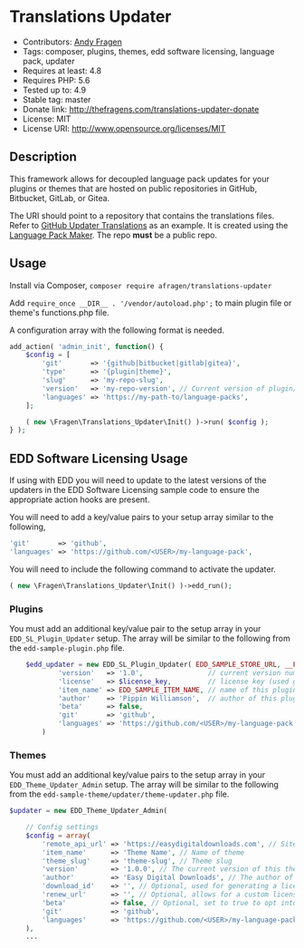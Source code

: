 
# Translations Updater

* Contributors: [Andy Fragen](https://github.com/afragen)
* Tags: composer, plugins, themes, edd software licensing, language pack, updater
* Requires at least: 4.8
* Requires PHP: 5.6
* Tested up to: 4.9
* Stable tag: master
* Donate link: <http://thefragens.com/translations-updater-donate>
* License: MIT
* License URI: <http://www.opensource.org/licenses/MIT>

## Description

This framework allows for decoupled language pack updates for your plugins or themes that are hosted on public repositories in GitHub, Bitbucket, GitLab, or Gitea.

 The URI should point to a repository that contains the translations files. Refer to [GitHub Updater Translations](https://github.com/afragen/github-updater-translations) as an example. It is created using the [Language Pack Maker](https://github.com/afragen/language-pack-maker). The repo **must** be a public repo.

## Usage

Install via Composer, `composer require afragen/translations-updater`

Add `require_once __DIR__ . '/vendor/autoload.php';` to main plugin file or theme's functions.php file.

A configuration array with the following format is needed.

```php
add_action( 'admin_init', function() {
	$config = [
		'git'       => '{github|bitbucket|gitlab|gitea}',
		'type'      => '{plugin|theme}',
		'slug'      => 'my-repo-slug',
		'version'   => 'my-repo-version', // Current version of plugin/theme.
		'languages' => 'https://my-path-to/language-packs',
	];

	( new \Fragen\Translations_Updater\Init() )->run( $config );
} );
```

## EDD Software Licensing Usage

If using with EDD you will need to update to the latest versions of the updaters in the EDD Software Licensing sample code to ensure the appropriate action hooks are present.

You will need to add a key/value pairs to your setup array similar to the following,
```php
'git'       => 'github',
'languages' => 'https://github.com/<USER>/my-language-pack',
```

You will need to include the following command to activate the updater.

```php
( new \Fragen\Translations_Updater\Init() )->edd_run();
```

### Plugins

You must add an additional key/value pair to the setup array in your `EDD_SL_Plugin_Updater` setup. The array will be similar to the following from the `edd-sample-plugin.php` file.

```php
	$edd_updater = new EDD_SL_Plugin_Updater( EDD_SAMPLE_STORE_URL, __FILE__, array(
			'version'   => '1.0',                // current version number
			'license'   => $license_key,         // license key (used get_option above to retrieve from DB)
			'item_name' => EDD_SAMPLE_ITEM_NAME, // name of this plugin
			'author'    => 'Pippin Williamson',  // author of this plugin
			'beta'      => false,
			'git'       => 'github',
			'languages' => 'https://github.com/<USER>/my-language-pack',
		)
```

### Themes

You must add an additional key/value pairs to the setup array in your `EDD_Theme_Updater_Admin` setup. The array will be similar to the following from the `edd-sample-theme/updater/theme-updater.php` file.

```php
$updater = new EDD_Theme_Updater_Admin(

	// Config settings
	$config = array(
		'remote_api_url' => 'https://easydigitaldownloads.com', // Site where EDD is hosted
		'item_name'      => 'Theme Name', // Name of theme
		'theme_slug'     => 'theme-slug', // Theme slug
		'version'        => '1.0.0', // The current version of this theme
		'author'         => 'Easy Digital Downloads', // The author of this theme
		'download_id'    => '', // Optional, used for generating a license renewal link
		'renew_url'      => '', // Optional, allows for a custom license renewal link
		'beta'           => false, // Optional, set to true to opt into beta versions
		'git'            => 'github',
		'languages'      => 'https://github.com/<USER>/my-language-pack',
	),
	...
```

